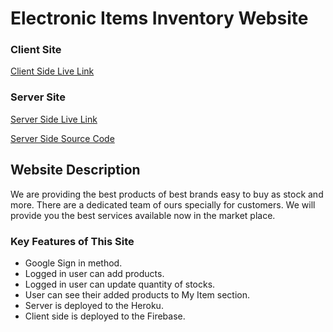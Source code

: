 # Electronic Items Inventory Website

### Client Site

[Client Side Live Link](https://electronics-inventory--p11.firebaseapp.com/)

### Server Site

[Server Side Live Link](https://blooming-mountain-30106.herokuapp.com/items)

[Server Side Source Code](https://github.com/shawon-MG/Warehouse_Management--ServerSide)

## Website Description

We are providing the best products of best brands easy to buy as stock and more. There are a dedicated team of ours specially for customers. We will provide you the best services available now in the market place.

### Key Features of This Site

- Google Sign in method.
- Logged in user can add products.
- Logged in user can update quantity of stocks.
- User can see their added products to My Item section.
- Server is deployed to the Heroku.
- Client side is deployed to the Firebase.
